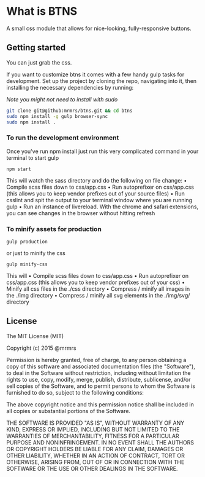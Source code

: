 # What is BTNS

A small css module that allows for nice-looking, fully-responsive buttons.

## Getting started

You can just grab the css.

If you want to customize btns it comes with a few handy gulp tasks for development.
Set up the project by cloning the repo, navigating into it, then installing the necessary dependencies by running:

*Note you might not need to install with sudo*
```bash
git clone git@github:mrmrs/btns.git && cd btns
sudo npm install -g gulp browser-sync
sudo npm install .
```

### To run the development environment

Once you've run npm install just run this very complicated command in your terminal to start gulp

    npm start

This will watch the sass directory and do the following on file change:
  • Compile scss files down to css/app.css
  • Run autoprefixer on css/app.css (this allows you to keep vendor prefixes out of your source files)
  • Run csslint and spit the output to your terminal window where you are running gulp
  • Run an instance of livereload. With the chrome and safari extensions, you can see
    changes in the browser without hitting refresh

### To minify assets for production

```gulp production```

or just to minify the css

```gulp minify-css```

This will
  • Compile scss files down to css/app.css
  • Run autoprefixer on css/app.css (this allows you to keep vendor prefixes out of your css)
  • Minify all css files in the ./css directory
  • Compress / minify all images in the ./img directory
  • Compress / minify all svg elements in the ./img/svg/ directory


## License

The MIT License (MIT)

Copyright (c) 2015 @mrmrs

Permission is hereby granted, free of charge, to any person obtaining a copy of this software and associated documentation files (the "Software"), to deal in the Software without restriction, including without limitation the rights to use, copy, modify, merge, publish, distribute, sublicense, and/or sell copies of the Software, and to permit persons to whom the Software is furnished to do so, subject to the following conditions:

The above copyright notice and this permission notice shall be included in all copies or substantial portions of the Software.

THE SOFTWARE IS PROVIDED "AS IS", WITHOUT WARRANTY OF ANY KIND, EXPRESS OR IMPLIED, INCLUDING BUT NOT LIMITED TO THE WARRANTIES OF MERCHANTABILITY, FITNESS FOR A PARTICULAR PURPOSE AND NONINFRINGEMENT. IN NO EVENT SHALL THE AUTHORS OR COPYRIGHT HOLDERS BE LIABLE FOR ANY CLAIM, DAMAGES OR OTHER LIABILITY, WHETHER IN AN ACTION OF CONTRACT, TORT OR OTHERWISE, ARISING FROM, OUT OF OR IN CONNECTION WITH THE SOFTWARE OR THE USE OR OTHER DEALINGS IN THE SOFTWARE.
